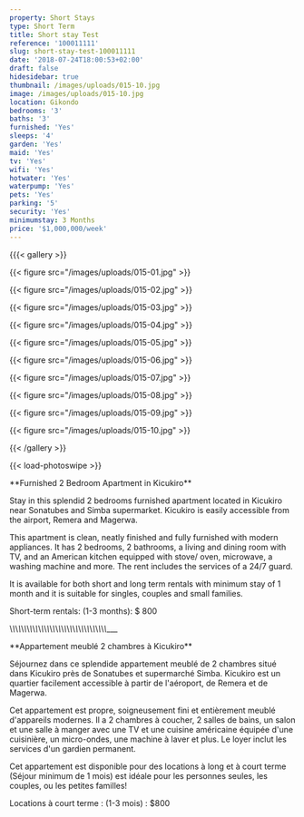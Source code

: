 ```yaml
---
property: Short Stays
type: Short Term
title: Short stay Test
reference: '100011111'
slug: short-stay-test-100011111
date: '2018-07-24T18:00:53+02:00'
draft: false
hidesidebar: true
thumbnail: /images/uploads/015-10.jpg
image: /images/uploads/015-10.jpg
location: Gikondo
bedrooms: '3'
baths: '3'
furnished: 'Yes'
sleeps: '4'
garden: 'Yes'
maid: 'Yes'
tv: 'Yes'
wifi: 'Yes'
hotwater: 'Yes'
waterpump: 'Yes'
pets: 'Yes'
parking: '5'
security: 'Yes'
minimumstay: 3 Months
price: '$1,000,000/week'
---
```

{{{< gallery >}}



  {{< figure src="/images/uploads/015-01.jpg" >}}



  {{< figure src="/images/uploads/015-02.jpg" >}}



  {{< figure src="/images/uploads/015-03.jpg" >}}



  {{< figure src="/images/uploads/015-04.jpg" >}}



 {{< figure src="/images/uploads/015-05.jpg" >}}



  {{< figure src="/images/uploads/015-06.jpg" >}}



  {{< figure src="/images/uploads/015-07.jpg" >}}



  {{< figure src="/images/uploads/015-08.jpg" >}}



 {{< figure src="/images/uploads/015-09.jpg" >}}



  {{< figure src="/images/uploads/015-10.jpg" >}}



{{< /gallery >}}



{{< load-photoswipe >}}



\*\*Furnished 2 Bedroom Apartment in Kicukiro\*\*



Stay in this splendid 2 bedrooms furnished apartment located in Kicukiro near Sonatubes and Simba supermarket. Kicukiro is easily accessible from the airport, Remera and Magerwa.



 This apartment is clean, neatly finished and fully furnished with modern appliances. It has 2 bedrooms, 2 bathrooms, a living and dining room with TV, and an American kitchen equipped with stove/ oven, microwave, a washing machine and more. The rent includes the services of a 24/7 guard.



It is available for both short and long term rentals with minimum stay of 1 month and it is suitable for singles, couples and small families.



Short-term rentals: (1-3 months): $ 800



\\_\\_\\_\\_\\_\\_\\_\\_\\_\\_\\_\\_\\_\\_\\_\\_\\_\\_\\_\\_\\_\\_\\_\\_\\_\\_\\_\\_\\_\\_\\_\\_\\_\\_\_\__



\*\*Appartement meublé 2 chambres à Kicukiro\*\*



Séjournez dans ce splendide appartement meublé de 2 chambres situé dans Kicukiro près de Sonatubes et supermarché Simba. Kicukiro est un quartier facilement accessible à partir de l'aéroport, de Remera et de Magerwa.



Cet appartement est propre, soigneusement fini et entièrement meublé d'appareils modernes. Il a 2 chambres à coucher, 2 salles de bains, un salon et une salle à manger avec une TV et une cuisine américaine équipée d'une cuisinière, un micro-ondes, une machine à laver et plus. Le loyer inclut les services d'un gardien permanent.



Cet appartement est disponible pour des locations à long et à court terme (Séjour minimum de 1 mois) est idéale pour les personnes seules, les couples, ou les petites familles!



 Locations à court terme : (1-3 mois) : $800

